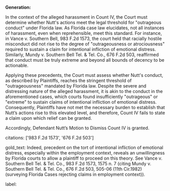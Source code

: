**Generation:**

In the context of the alleged harassment in Count IV, the Court must determine whether Nutt's actions meet the legal threshold for "outrageous conduct" under Florida law. As Florida case law elucidates, not all instances of harassment, even when reprehensible, meet this standard. For instance, in Vance v. Southern Bell, 983 F.2d 1573, the court held that racially hostile misconduct did not rise to the degree of "outrageousness or atrociousness" required to sustain a claim for intentional infliction of emotional distress. Similarly, Mundy v. Southern Bell Tel. & Tel. Co., 676 F.2d 503, reaffirmed that conduct must be truly extreme and beyond all bounds of decency to be actionable.

Applying these precedents, the Court must assess whether Nutt's conduct, as described by Plaintiffs, reaches the stringent threshold of "outrageousness" mandated by Florida law. Despite the severe and distressing nature of the alleged harassment, it is akin to the conduct in the aforementioned cases, which courts found insufficiently "outrageous" or "extreme" to sustain claims of intentional infliction of emotional distress. Consequently, Plaintiffs have not met the necessary burden to establish that Nutt’s actions rise to this elevated level, and therefore, Count IV fails to state a claim upon which relief can be granted.

Accordingly, Defendant Nutt’s Motion to Dismiss Count IV is granted.

citations: ['983 F.2d 1573', '676 F.2d 503']

gold_text: Indeed, precedent on the tort of intentional infliction of emotional distress, especially within the employment context, reveals an unwillingness by Florida courts to allow a plaintiff to proceed on this theory. See Vance v. Southern Bell Tel. & Tel. Co., 983 F.2d 1573, 1575 n. 7 (citing Mundy v. Southern Bell Tel. & Tel. Co., 676 F.2d 503, 505-06 (11th Cir.1982) (surveying Florida Cases rejecting claims in employment context)).

label: 
